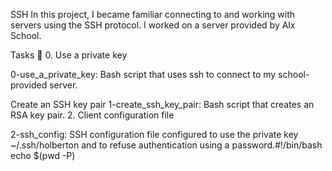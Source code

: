 SSH In this project, I became familiar connecting to and working with servers using the SSH protocol. I worked on a server provided by Alx School.

Tasks 📃 0. Use a private key

0-use_a_private_key: Bash script that uses ssh to connect to my school-provided server.

Create an SSH key pair
1-create_ssh_key_pair: Bash script that creates an RSA key pair. 2. Client configuration file

2-ssh_config: SSH configuration file configured to use the private key ~/.ssh/holberton and to refuse authentication using a password.#!/bin/bash echo $(pwd -P)

